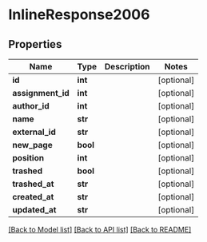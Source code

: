 # InlineResponse2006

## Properties
Name | Type | Description | Notes
------------ | ------------- | ------------- | -------------
**id** | **int** |  | [optional] 
**assignment_id** | **int** |  | [optional] 
**author_id** | **int** |  | [optional] 
**name** | **str** |  | [optional] 
**external_id** | **str** |  | [optional] 
**new_page** | **bool** |  | [optional] 
**position** | **int** |  | [optional] 
**trashed** | **bool** |  | [optional] 
**trashed_at** | **str** |  | [optional] 
**created_at** | **str** |  | [optional] 
**updated_at** | **str** |  | [optional] 

[[Back to Model list]](../README.md#documentation-for-models) [[Back to API list]](../README.md#documentation-for-api-endpoints) [[Back to README]](../README.md)

